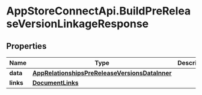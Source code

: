 # AppStoreConnectApi.BuildPreReleaseVersionLinkageResponse

## Properties

Name | Type | Description | Notes
------------ | ------------- | ------------- | -------------
**data** | [**AppRelationshipsPreReleaseVersionsDataInner**](AppRelationshipsPreReleaseVersionsDataInner.md) |  | 
**links** | [**DocumentLinks**](DocumentLinks.md) |  | 


